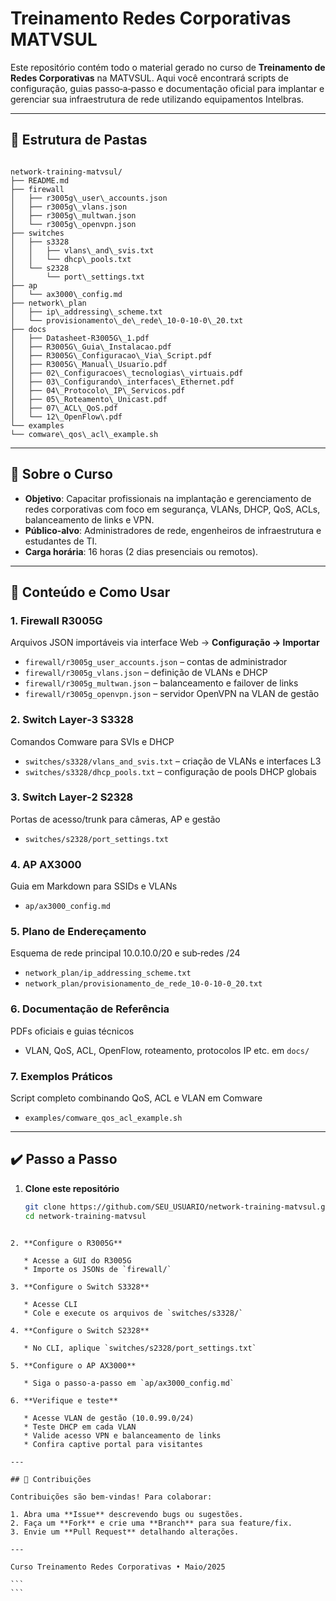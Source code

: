 
# Treinamento Redes Corporativas MATVSUL

Este repositório contém todo o material gerado no curso de **Treinamento de Redes Corporativas** na MATVSUL. Aqui você encontrará scripts de configuração, guias passo‑a‑passo e documentação oficial para implantar e gerenciar sua infraestrutura de rede utilizando equipamentos Intelbras.

---

## 📂 Estrutura de Pastas

```

network-training-matvsul/
├── README.md
├── firewall
│   ├── r3005g\_user\_accounts.json
│   ├── r3005g\_vlans.json
│   ├── r3005g\_multwan.json
│   └── r3005g\_openvpn.json
├── switches
│   ├── s3328
│   │   ├── vlans\_and\_svis.txt
│   │   └── dhcp\_pools.txt
│   └── s2328
│       └── port\_settings.txt
├── ap
│   └── ax3000\_config.md
├── network\_plan
│   ├── ip\_addressing\_scheme.txt
│   └── provisionamento\_de\_rede\_10-0-10-0\_20.txt
├── docs
│   ├── Datasheet‑R3005G\_1.pdf
│   ├── R3005G\_Guia\_Instalacao.pdf
│   ├── R3005G\_Configuracao\_Via\_Script.pdf
│   ├── R3005G\_Manual\_Usuario.pdf
│   ├── 02\_Configuracoes\_tecnologias\_virtuais.pdf
│   ├── 03\_Configurando\_interfaces\_Ethernet.pdf
│   ├── 04\_Protocolo\_IP\_Servicos.pdf
│   ├── 05\_Roteamento\_Unicast.pdf
│   ├── 07\_ACL\_QoS.pdf
│   └── 12\_OpenFlow\.pdf
└── examples
└── comware\_qos\_acl\_example.sh

````

---

## 🔖 Sobre o Curso

- **Objetivo**: Capacitar profissionais na implantação e gerenciamento de redes corporativas com foco em segurança, VLANs, DHCP, QoS, ACLs, balanceamento de links e VPN.
- **Público‑alvo**: Administradores de rede, engenheiros de infraestrutura e estudantes de TI.
- **Carga horária**: 16 horas (2 dias presenciais ou remotos).

---

## 🚀 Conteúdo e Como Usar

### 1. Firewall R3005G  
Arquivos JSON importáveis via interface Web → **Configuração → Importar**  
- `firewall/r3005g_user_accounts.json` – contas de administrador  
- `firewall/r3005g_vlans.json`       – definição de VLANs e DHCP  
- `firewall/r3005g_multwan.json`     – balanceamento e failover de links  
- `firewall/r3005g_openvpn.json`     – servidor OpenVPN na VLAN de gestão

### 2. Switch Layer‑3 S3328  
Comandos Comware para SVIs e DHCP  
- `switches/s3328/vlans_and_svis.txt` – criação de VLANs e interfaces L3  
- `switches/s3328/dhcp_pools.txt`      – configuração de pools DHCP globais

### 3. Switch Layer‑2 S2328  
Portas de acesso/trunk para câmeras, AP e gestão  
- `switches/s2328/port_settings.txt`

### 4. AP AX3000  
Guia em Markdown para SSIDs e VLANs  
- `ap/ax3000_config.md`

### 5. Plano de Endereçamento  
Esquema de rede principal 10.0.10.0/20 e sub‑redes /24  
- `network_plan/ip_addressing_scheme.txt`  
- `network_plan/provisionamento_de_rede_10-0-10-0_20.txt`

### 6. Documentação de Referência  
PDFs oficiais e guias técnicos  
- VLAN, QoS, ACL, OpenFlow, roteamento, protocolos IP etc. em `docs/`

### 7. Exemplos Práticos  
Script completo combinando QoS, ACL e VLAN em Comware  
- `examples/comware_qos_acl_example.sh`

---

## ✔️ Passo a Passo

1. **Clone este repositório**  
   ```bash
   git clone https://github.com/SEU_USUARIO/network-training-matvsul.git
   cd network-training-matvsul
````

2. **Configure o R3005G**

   * Acesse a GUI do R3005G
   * Importe os JSONs de `firewall/`

3. **Configure o Switch S3328**

   * Acesse CLI
   * Cole e execute os arquivos de `switches/s3328/`

4. **Configure o Switch S2328**

   * No CLI, aplique `switches/s2328/port_settings.txt`

5. **Configure o AP AX3000**

   * Siga o passo‑a‑passo em `ap/ax3000_config.md`

6. **Verifique e teste**

   * Acesse VLAN de gestão (10.0.99.0/24)
   * Teste DHCP em cada VLAN
   * Valide acesso VPN e balanceamento de links
   * Confira captive portal para visitantes

---

## 🤝 Contribuições

Contribuições são bem‑vindas! Para colaborar:

1. Abra uma **Issue** descrevendo bugs ou sugestões.
2. Faça um **Fork** e crie uma **Branch** para sua feature/fix.
3. Envie um **Pull Request** detalhando alterações.

---

Curso Treinamento Redes Corporativas • Maio/2025

```
```

